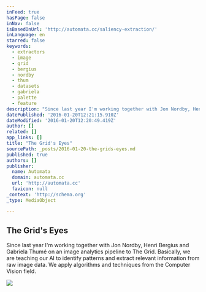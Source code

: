 ```yaml
---
inFeed: true
hasPage: false
inNav: false
isBasedOnUrl: 'http://automata.cc/saliency-extraction/'
inLanguage: en
starred: false
keywords:
  - extractors
  - image
  - grid
  - bergius
  - nordby
  - thum
  - datasets
  - gabriela
  - palette
  - feature
description: "Since last year I'm working together with Jon Nordby, Henri Bergius and Gabriela Thumé on an image analytics pipeline to The Grid. Basically, we are teaching our AI to identify patterns and extract relevant information from raw image data. We apply algorithms and techniques from the Computer Vision field."
datePublished: '2016-01-20T12:21:15.910Z'
dateModified: '2016-01-20T12:20:49.419Z'
author: []
related: []
app_links: []
title: "The Grid's Eyes"
sourcePath: _posts/2016-01-20-the-grids-eyes.md
published: true
authors: []
publisher:
  name: Automata
  domain: automata.cc
  url: 'http://automata.cc'
  favicon: null
_context: 'http://schema.org'
_type: MediaObject

---
```

<article style=""><h1>The Grid's Eyes</h1><p>Since last year I'm working together with Jon Nordby, Henri Bergius and Gabriela Thumé on an image analytics pipeline to The Grid. Basically, we are teaching our AI to identify patterns and extract relevant information from raw image data. We apply algorithms and techniques from the Computer Vision field.</p><img src="https://s3-us-west-2.amazonaws.com/the-grid-img/p/00c8fb05c74f1ebaf52e666f157945b1e5ead87b.png" /></article>